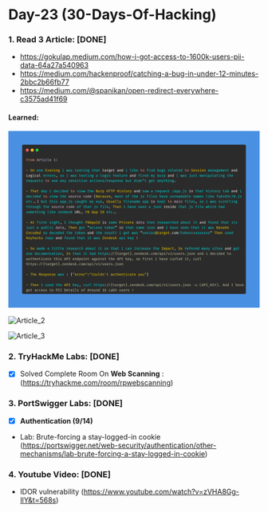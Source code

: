 # Day-23 (30-Days-Of-Hacking)

### 1. Read 3 Article: [DONE]

- https://gokulap.medium.com/how-i-got-access-to-1600k-users-pii-data-64a27a540963
- https://medium.com/hackenproof/catching-a-bug-in-under-12-minutes-2bbc2b66fb77
- https://medium.com/@spanikan/open-redirect-everywhere-c3575ad41f69

#### Learned:

![Article_1](Day-23_Article-1.png)

![Article_2](Day-23_Article_2.png)

![Article_3](Day-23_Article_3.png)

### 2. TryHackMe Labs: [DONE]

 - [X] Solved Complete Room On **Web Scanning** : (https://tryhackme.com/room/rpwebscanning)

### 3. PortSwigger Labs: [DONE]

 - [X] **Authentication (9/14)**
 -  Lab: Brute-forcing a stay-logged-in cookie   (https://portswigger.net/web-security/authentication/other-mechanisms/lab-brute-forcing-a-stay-logged-in-cookie)

### 4. Youtube Video: [DONE]

- IDOR vulnerability (https://www.youtube.com/watch?v=zVHA8Gg-IlY&t=568s)
